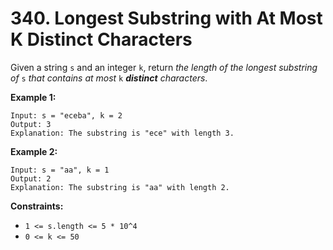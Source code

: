 # 340. Longest Substring with At Most K Distinct Characters



Given a string `s` and an integer `k`, return _the length of the longest substring of_ `s` _that contains at most_ `k` _**distinct** characters_.

&#x20;

**Example 1:**

```
Input: s = "eceba", k = 2
Output: 3
Explanation: The substring is "ece" with length 3.
```

**Example 2:**

```
Input: s = "aa", k = 1
Output: 2
Explanation: The substring is "aa" with length 2.
```

&#x20;

**Constraints:**

* `1 <= s.length <= 5 * 10^4`
* `0 <= k <= 50`
